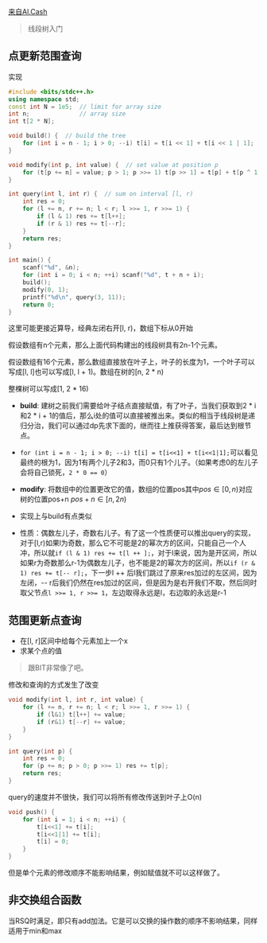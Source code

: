 [来自Al.Cash](https://codeforces.com/blog/entry/18051)

> 线段树入门

## 点更新范围查询

实现

```c++
#include <bits/stdc++.h>
using namespace std;
const int N = 1e5;  // limit for array size
int n;              // array size
int t[2 * N];

void build() {  // build the tree
  	for (int i = n - 1; i > 0; --i) t[i] = t[i << 1] + t[i << 1 | 1];
}

void modify(int p, int value) {  // set value at position p
  	for (t[p += n] = value; p > 1; p >>= 1) t[p >> 1] = t[p] + t[p ^ 1];
}

int query(int l, int r) {  // sum on interval [l, r)
  	int res = 0;
  	for (l += n, r += n; l < r; l >>= 1, r >>= 1) {
    	if (l & 1) res += t[l++];
    	if (r & 1) res += t[--r];
  	}
  	return res;
}

int main() {
  	scanf("%d", &n);
  	for (int i = 0; i < n; ++i) scanf("%d", t + n + i);
  	build();
  	modify(0, 1);
  	printf("%d\n", query(3, 11));
  	return 0;
}
```

这里可能更接近算导，经典左闭右开[l, r)，数组下标从0开始

假设数组有n个元素，那么上面代码构建出的线段树具有2n-1个元素。

假设数组有16个元素，那么数组直接放在叶子上，叶子的长度为1，一个叶子可以写成[l, l]也可以写成[l, l + 1)。数组在树的[n, 2 * n)

整棵树可以写成[1, 2 * 16)

- **build**: 建树之前我们需要给叶子结点直接赋值，有了叶子，当我们获取到2 * i和2 * i + 1的值后，那么i处的值可以直接被推出来。类似的相当于线段树是递归分治，我们可以通过dp先求下面的，继而往上推获得答案，最后达到根节点。

- `for (int i = n - 1; i > 0; --i) t[i] = t[i<<1] + t[i<<1|1];`可以看见最终的根为1，因为1有两个儿子2和3，而0只有1个儿子。（如果考虑0的左儿子会将自己锁死，`2 * 0 == 0`）

- **modify**: 将数组中的位置更改它的值，数组的位置pos其中$pos\in [0,n)$对应树的位置pos+n  $pos+n\in[n,2n)$

- 实现上与build有点类似

- 性质：偶数左儿子，奇数右儿子。有了这一个性质便可以推出query的实现，对于[l,r)如果l为奇数，那么它不可能是2的幂次方的区间，只能自己一个人冲，所以就`if (l & 1) res += t[l ++ ];`，对于l来说，因为是开区间，所以如果r为奇数那么r-1为偶数左儿子，也不能是2的幂次方的区间，所以`if (r & 1) res += t[-- r];`，下一步l ++ 后l我们跳过了原来res加过的左区间，因为左闭，-- r后我们仍然在res加过的区间，但是因为是右开我们不取，然后同时取父节点`l >>= 1, r >>= 1`，左边取得永远是l，右边取的永远是r-1

## 范围更新点查询

- 在[l, r]区间中给每个元素加上一个x
- 求某个点的值

> 跟BIT非常像了吧。

修改和查询的方式发生了改变

```c++
void modify(int l, int r, int value) {
  	for (l += n, r += n; l < r; l >>= 1, r >>= 1) {
    	if (l&1) t[l++] += value;
    	if (r&1) t[--r] += value;
  	}
}

int query(int p) {
	int res = 0;
  	for (p += n; p > 0; p >>= 1) res += t[p];
  	return res;
}
```

query的速度并不很快，我们可以将所有修改传送到叶子上O(n)

```c++
void push() {
  	for (int i = 1; i < n; ++i) {
    	t[i<<1] += t[i];
    	t[i<<1|1] += t[i];
    	t[i] = 0;
  	}
}
```

但是单个元素的修改顺序不能影响结果，例如赋值就不可以这样做了。

## 非交换组合函数

当RSQ时满足，即只有add加法。它是可以交换的操作数的顺序不影响结果，同样适用于min和max

